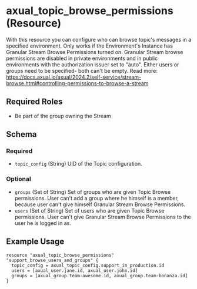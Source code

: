 # axual_topic_browse_permissions (Resource)

With this resource you can configure who can browse topic's messages in a specified environment. Only works if the Environment's Instance has Granular Stream Browse Permissions turned on. Granular Stream browse permissions are disabled in private environments and in public environments with the authorization issuer set to "auto". Either users or groups need to be specified- both can't be empty. Read more: https://docs.axual.io/axual/2024.2/self-service/stream-browse.html#controlling-permissions-to-browse-a-stream

## Required Roles
- Be part of the group owning the Stream

<!-- schema generated by tfplugindocs -->
## Schema

### Required

- `topic_config` (String) UID of the Topic configuration.

### Optional

- `groups` (Set of String) Set of groups who are given Topic Browse permissions. User can't add a group where he himself is a member, because user can't give himself Granular Stream Browse Permissions.
- `users` (Set of String) Set of users who are given Topic Browse permissions. User can't give Granular Stream Browse Permissions to the user he is logged in as.

## Example Usage

```hcl
resource "axual_topic_browse_permissions" "support_browse_users_and_groups" {
  topic_config = axual_topic_config.support_in_production.id
  users = [axual_user.jane.id, axual_user.john.id]
  groups = [axual_group.team-awesome.id, axual_group.team-bonanza.id]
}
```